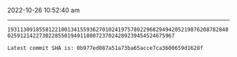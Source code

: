 2022-10-26 10:52:40 am

---

`193113091855812210013415593627010241975780229682949420521987620878284802591214227302285501949118007237024289239454524675967`

`Latest commit SHA is: 0b977ed087a51a73ba65acce7ca3600659d1628f `
